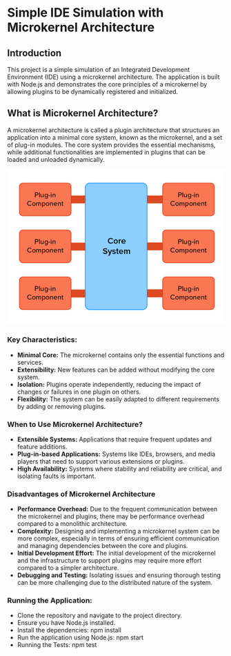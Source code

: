 # Simple IDE Simulation with Microkernel Architecture

## Introduction

This project is a simple simulation of an Integrated Development Environment (IDE) using a microkernel architecture. The application is built with Node.js and demonstrates the core principles of a microkernel by allowing plugins to be dynamically registered and initialized.

## What is Microkernel Architecture?

A microkernel architecture is called a plugin architecture that structures an application into a minimal core system, known as the microkernel, and a set of plug-in modules. The core system provides the essential mechanisms, while additional functionalities are implemented in plugins that can be loaded and unloaded dynamically.

![Alt text](microkernal-architecture.png)

### Key Characteristics:
- **Minimal Core:** The microkernel contains only the essential functions and services.
- **Extensibility:** New features can be added without modifying the core system.
- **Isolation:** Plugins operate independently, reducing the impact of changes or failures in one plugin on others.
- **Flexibility:** The system can be easily adapted to different requirements by adding or removing plugins.

### When to Use Microkernel Architecture?
- **Extensible Systems:** Applications that require frequent updates and feature additions.
- **Plug-in-based Applications:** Systems like IDEs, browsers, and media players that need to support various extensions or plugins.
- **High Availability:** Systems where stability and reliability are critical, and isolating faults is important.

### Disadvantages of Microkernel Architecture
- **Performance Overhead:** Due to the frequent communication between the microkernel and plugins, there may be performance overhead compared to a monolithic architecture.
- **Complexity:** Designing and implementing a microkernel system can be more complex, especially in terms of ensuring efficient communication and managing dependencies between the core and plugins.
- **Initial Development Effort:** The initial development of the microkernel and the infrastructure to support plugins may require more effort compared to a simpler architecture.
- **Debugging and Testing:** Isolating issues and ensuring thorough testing can be more challenging due to the distributed nature of the system.

### Running the Application:
- Clone the repository and navigate to the project directory.
- Ensure you have Node.js installed.
- Install the dependencies: npm install
- Run the application using Node.js: npm start
- Running the Tests: npm test
